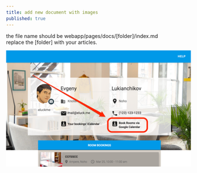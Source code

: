 ```yaml
---
title: add new document with images
published: true
---
```


the file name should be webapp/pages/docs/[folder]/index.md  
replace the [folder] with your articles.

![google-cal-sync-help-1.png](./google-cal-sync-help-1.png)

